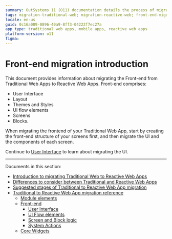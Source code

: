 ```yaml
---
summary: OutSystems 11 (O11) documentation details the process of migrating front-end components from Traditional Web Apps to Reactive Web Apps.
tags: migration-traditional-web; migration-reactive-web; front-end-migration 
locale: en-us
guid: 0c16a089-0896-40a9-8ff3-04222f7ec27a
app_type: traditional web apps, mobile apps, reactive web apps
platform-version: o11
figma:
---
```


# Front-end migration introduction

This document provides information about migrating the Front-end from Traditional Web Apps to Reactive Web Apps. Front-end comprises:

* User Interface
* Layout
* Themes and Styles
* UI flow elements
* Screens
* Blocks.

When migrating the frontend of your Traditional Web App, start by creating the front-end structure of your screens first, and then migrate the UI and the components of each screen.

Continue to [User Interface](<ref-frontend-ui.md>) to learn about migrating the UI.

---

Documents in this section:

* [Introduction to migrating Traditional Web to Reactive Web Apps](intro.md)
* [Differences to consider between Traditional and Reactive Web Apps](differences.md)
* [Suggested stages of Traditional to Reactive Web App migration](stages.md)
* [Traditional to Reactive Web App migration reference](reference.md)
    * [Module elements](ref-module-elements.md)
    * [Front-end](ref-frontend-intro.md)
        * [User Interface](ref-frontend-ui.md)
        * [UI Flow elements](ref-frontend-ui-flows.md)
        * [Screen and Block logic](ref-frontend-screen-and-block.md)
        * [System Actions](ref-system-actions.md)
    * [Core Widgets](ref-core-widgets.md)
